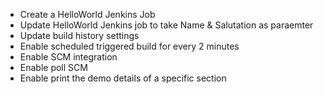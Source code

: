 * Create a HelloWorld Jenkins Job
* Update HelloWorld Jenkins job to take Name & Salutation as paraemter
* Update build history settings
* Enable scheduled triggered build for every 2 minutes
* Enable SCM integration
* Enable poll SCM
* Enable print the demo details of a specific section
